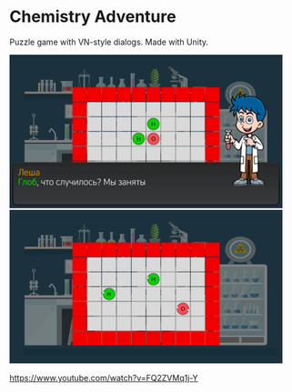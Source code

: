 # Chemistry Adventure

Puzzle game with VN-style dialogs. Made with Unity.

<p float="left">
  <img src="https://github.com/bnorax/chemadv/blob/main/Chem%20Adv/Recordings/image_006_0000.png" width="480">
  <img src="https://github.com/bnorax/chemadv/blob/main/Chem%20Adv/Recordings/image_005_0000.png" width="480">
</p>

https://www.youtube.com/watch?v=FQ2ZVMq1j-Y
